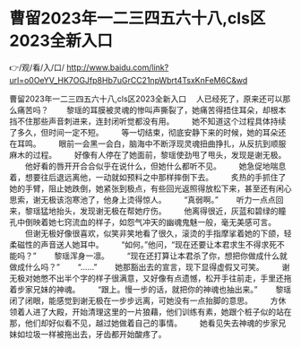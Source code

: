 # 曹留2023年一二三四五六十八,cls区2023全新入口

👉/观/看/入/口/ http://www.baidu.com/link?url=o0OeYV_HK7OGJfp8Hb7uGrCC21npWbrt4TsxKnFeM6C&wd

曹留2023年一二三四五六十八,cls区2023全新入口
　人已经死了，原来还可以那么痛苦吗？
　　黎瑶的耳膜被灵魂的惨叫声撕裂了，她痛苦得捂住耳朵，却根本挡不住那些声音刺进来，连封闭听觉都没有用。
　　她不知道这个过程具体持续了多久，但时间一定不短。
　　等一切结束，彻底安静下来的时候，她的耳朵还在耳鸣。
　　眼前一会黑一会白，脑海中不断浮现灵魂扭曲挣扎，从反抗到顺服麻木的过程。
　　好像有人停在了她面前，黎瑶使劲甩了甩头，发现是谢无极。
　　他好看的唇开开合合似乎在说什么，但她什么都听不见。
　　她急促地喘息着，想要往后退远离他，一动就如预料之中那样摔倒下去。
　　炙热的手抓住了她的手臂，阻止她跌倒，她紧张到极点，有些回光返照得放松下来，甚至还有闲心思索，谢无极该泡寒池了，他身上烫得惊人。
　　“真弱啊。”
　　听力一点点回来，黎瑶猛地抬头，发现谢无极在帮她疗伤。
　　他离得很近，灰蓝和碧绿的瞳孔中倒映着她七窍流血的样子，如怨气冲天的幽魂鬼魅一般，毫无美感可言。
　　但谢无极好像很喜欢，似笑非笑地看了很久，滚烫的手指摩挲着她的下颌，轻柔磁性的声音送人她耳中。
　　“如何。”他问，“现在还要让本君求生不得求死不能吗？”
　　黎瑶浑身一凛。
　　“现在还打算让本君杀了你，想把你做成什么就做成什么吗？”
　　“……”
　　她那豁出去的宣言，现下显得虚假又可笑。
　　谢无极对她憋不出半个字的样子很满意，又好像有点遗憾，松开手往前走，手里还拖着步家兄妹的神魂。
　　“跟上。慢一步的话，就把你的神魂也抽出来。”
　　黎瑶闭了闭眼，能感觉到谢无极在一步步远离，可她没有一点抬脚的意思。
　　方休领着人进了大殿，开始清理这里的一片狼藉，他们训练有素，她跟个桩子似的站在那，他们却好似看不见，越过她做着自己的事情。
　　她看见失去神魂的步家兄妹如垃圾一样被拖出去，牙齿都开始酸疼了。
